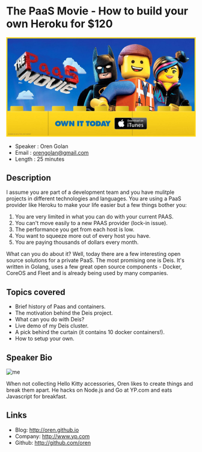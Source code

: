 # The PaaS Movie - How to build your own Heroku for $120

![wild](lego-movie.jpg)

* Speaker   : Oren Golan
* Email     : orengolan@gmail.com
* Length    : 25 minutes

Description
-----------

I assume you are part of a development team and you have mulitple projects in different technologies and languages.
You are using a PaaS provider like Heroku to make your life easier but a few things bother you:

1. You are very limited in what you can do with your current PAAS.
1. You can't move easily to a new PAAS provider (lock-in issue).
1. The performance you get from each host is low.
1. You want to squeeze more out of every host you have.
1. You are paying thousands of dollars every month.

What can you do about it? Well, today there are a few interesting open source solutions for a private PaaS.
The most promising one is Deis. It's written in Golang, uses a few great open source components - Docker, CoreOS and Fleet and is already being used by many companies.

## Topics covered

* Brief history of Paas and containers.
* The motivation behind the Deis project.
* What can you do with Deis?
* Live demo of my Deis cluster.
* A pick behind the curtain (it contains 10 docker containers!).
* How to setup your own.

Speaker Bio
-----------

![me](http://oren.github.io/oren_golan.png)

When not collecting Hello Kitty accessories, Oren likes to create things and break them apart. He hacks on Node.js and Go at YP.com and eats Javascript for breakfast.

Links
-----

* Blog: http://oren.github.io
* Company: http://www.yp.com
* Github: http://github.com/oren

